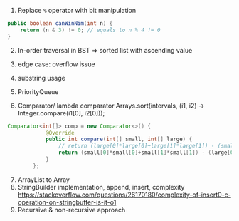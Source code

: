 
1. Replace `%` operator with bit manipulation

```java
public boolean canWinNim(int n) {
    return (n & 3) != 0; // equals to n % 4 != 0
}
```
2. In-order traversal in BST => sorted list with ascending value

3. edge case: overflow issue
4. substring usage
5. PriorityQueue
6. Comparator/ lambda comparator
        Arrays.sort(intervals, (i1, i2) -> Integer.compare(i1[0], i2[0]));
```java
Comparator<int[]> comp = new Comparator<>() {
            @Override
            public int compare(int[] small, int[] large) {
                // return (large[0]*large[0]+large[1]*large[1]) - (small[0]*small[0]+small[1]*small[1]); // large -> small
                return (small[0]*small[0]+small[1]*small[1]) - (large[0]*large[0]+large[1]*large[1]); // small -> large
            }
        };
```
7. ArrayList to Array
8. StringBuilder implementation, append, insert, complexity https://stackoverflow.com/questions/26170180/complexity-of-insert0-c-operation-on-stringbuffer-is-it-o1
9. Recursive & non-recursive approach
